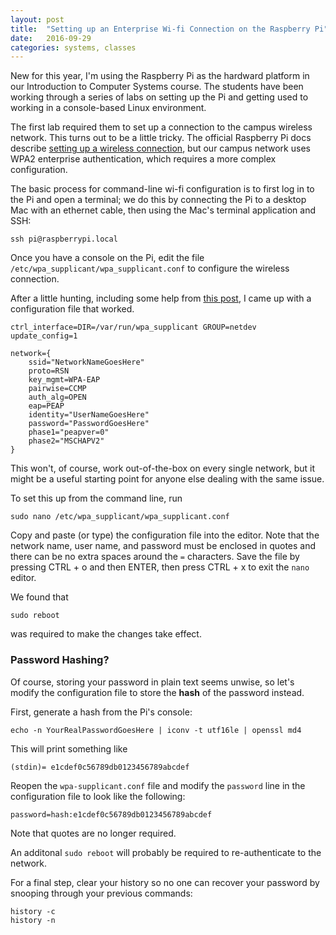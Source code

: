```yaml
---
layout: post
title:  "Setting up an Enterprise Wi-fi Connection on the Raspberry Pi"
date:   2016-09-29
categories: systems, classes
---
```


New for this year, I'm using the Raspberry Pi as the hardward platform in our Introduction to Computer Systems course. The students have been working through a series of labs on setting up the Pi and getting used to working in a console-based Linux environment.

The first lab required them to set up a connection to the campus wireless network. This turns out to be a little tricky. The official Raspberry Pi docs describe [setting up a wireless connection](https://www.raspberrypi.org/documentation/configuration/wireless/wireless-cli.md), but our campus network uses WPA2 enterprise authentication, which requires a more complex configuration.

The basic process for command-line wi-fi configuration is to first log in to the Pi and open a terminal; we do this by connecting the Pi to a desktop Mac with an ethernet cable, then using the Mac's terminal application and SSH:

```
ssh pi@raspberrypi.local
```

Once you have a console on the Pi, edit the file `/etc/wpa_supplicant/wpa_supplicant.conf` to configure the wireless connection.

After a little hunting, including some help from [this post](https://www.raspberrypi.org/forums/viewtopic.php?f=36&t=44029), I came up with a configuration file that worked.

```
ctrl_interface=DIR=/var/run/wpa_supplicant GROUP=netdev
update_config=1

network={
	ssid="NetworkNameGoesHere"
	proto=RSN
	key_mgmt=WPA-EAP
	pairwise=CCMP
	auth_alg=OPEN
	eap=PEAP
	identity="UserNameGoesHere"
	password="PasswordGoesHere"
	phase1="peapver=0"
	phase2="MSCHAPV2"
}
```

This won't, of course, work out-of-the-box on every single network, but it might be a useful starting point for anyone else dealing with the same issue.

To set this up from the command line, run

```
sudo nano /etc/wpa_supplicant/wpa_supplicant.conf
```

Copy and paste (or type) the configuration file into the editor. Note that the network name, user name, and password must be enclosed in quotes and there can be no extra spaces around the `=` characters. Save the file by pressing CTRL + o and then ENTER, then press CTRL + x to exit the `nano` editor.

We found that 

```
sudo reboot 
```

was required to make the changes take effect.

### Password Hashing?

Of course, storing your password in plain text seems unwise, so let's modify the configuration file to store the **hash** of the password instead.

First, generate a hash from the Pi's console:

```
echo -n YourRealPasswordGoesHere | iconv -t utf16le | openssl md4
```

This will print something like

```
(stdin)= e1cdef0c56789db0123456789abcdef
```

Reopen the `wpa-supplicant.conf` file and modify the `password` line in the configuration file to look like the following:

```
password=hash:e1cdef0c56789db0123456789abcdef
```

Note that quotes are no longer required.

An additonal `sudo reboot` will probably be required to re-authenticate to the network.

For a final step, clear your history so no one can recover your password by snooping through your previous commands:

```
history -c
history -n
```
